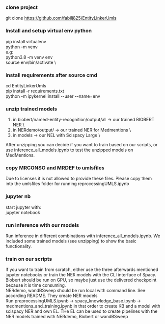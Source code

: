 ### clone project
git clone  https://github.com/fabilj825/EntityLinkerUmls
### Install and setup virtual env python
pip install virtualenv \
python<version> -m venv <virtual-environment-name> \
e.g: \
python3.8 -m venv env \
source env/bin/activate \

### install requirements after source cmd
cd EntityLinkerUmls \
pip install -r requirements.txt \
python -m ipykernel install --user --name=env
### unzip trained models
1. in biobert/named-entity-recognition/output/all -> our trained BIOBERT NER \
2. in NERdemo/output/ -> our trained NER for Medmentions \
3. in models -> our NEL with Scispacy Large \

After unzipping you can decide if you want to train based on our scripts, or use inference_all_models.ipynb to test the unzipped models on MedMentions.
### copy MRCONSO and MRDEF to umlsfiles
Due to licenses it is not allowed to provide these files. Please copy them into the umlsfiles folder for running reprocessingUMLS.ipynb 
### jupyter nb
start jupyter with: \
jupyter notebook

### run inference with our models

Run inference in different combinations with inference_all_models.ipynb. We included some trained models (see unzipping) to show the basic functionality. 

### train on our scripts
If you want to train from scratch, either use the three afterwards mentioned jupyter notebooks or train the NER models with the CLI interface of Spacy. Biobert should be run on GPU, so maybe just use the delivered checkpoint because it is time consuming. \
NERdemo, wandBSweep should be run local with command line. See according README. They create NER models \
Run preprocessingUMLS.ipynb -> spacy_knowledge_base.ipynb -> medmentions_and_training.ipynb in that order to create KB and a model with scispacy NER and own EL. THe EL can be used to create pipelines with the NER models trained with NERdemo, Biobert or wandBSweep




